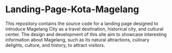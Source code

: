 # Landing-Page-Kota-Magelang
This repository contains the source code for a landing page designed to introduce Magelang City as a travel destination, historical city, and cultural center. The design and development of this site aim to showcase interesting information about Magelang, such as its natural attractions, culinary delights, culture, and history, to attract visitors.
